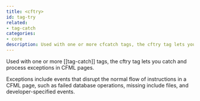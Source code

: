 ```yaml
---
title: <cftry>
id: tag-try
related:
- tag-catch
categories:
- core
description: Used with one or more cfcatch tags, the cftry tag lets you catch and process exceptions in CFML pages.
---
```


Used with one or more [[tag-catch]] tags, the cftry tag lets you catch and process exceptions in CFML pages.

Exceptions include events that disrupt the normal flow of instructions in a CFML page, such as failed database operations, missing include files, and developer-specified events.
